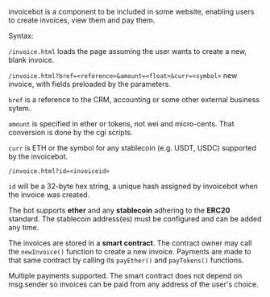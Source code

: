 invoicebot is a component to be included in some website, enabling users to create invoices, view them and pay them.

Syntax:

`/invoice.html` loads the page assuming the user wants to create a new, blank invoice.

`/invoice.html?bref=<reference>&amount=<float>&curr=<symbol>` new invoice, with fields preloaded by the parameters.

`bref` is a reference to the CRM, accounting or some other external business sytem.

`amount` is specified in ether or tokens, not wei and micro-cents. That conversion is done by the cgi scripts.

`curr` is ETH or the symbol for any stablecoin (e.g. USDT, USDC) supported by the invoicebot.

`/invoice.html?id=<invoiceid>`

`id` will be a 32-byte hex string, a unique hash assigned by invoicebot when the invoice was created.

The bot supports **ether** and any **stablecoin** adhering to the **ERC20** standard. The stablecoin address(es) must be configured and can be added any time.

The invoices are stored in a **smart contract**. The contract owner may call the `newInvoice()` function to create a new invoice. Payments are made to that same contract by calling its `payEther()` and `payTokens()` functions.

Multiple payments supported. The smart contract does not depend on msg.sender so invoices can be paid from any address of the user's choice.
